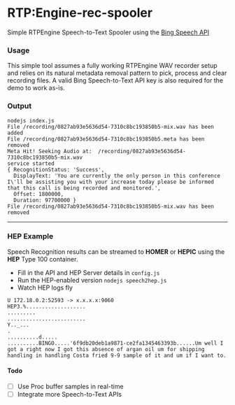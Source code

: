 # RTP:Engine-rec-spooler
Simple RTPEngine Speech-to-Text Spooler using the [Bing Speech API](https://azure.microsoft.com/en-us/services/cognitive-services)

### Usage
This simple tool assumes a fully working RTPEngine WAV recorder setup and relies on its natural metadata removal pattern to pick, process and clear recording files. A valid Bing Speech-to-Text API key is also required for the demo to work as-is.

### Output
```
nodejs index.js 
File /recording/0827ab93e5636d54-7310c8bc193850b5-mix.wav has been added
File /recording/0827ab93e5636d54-7310c8bc193850b5.meta has been removed
Meta Hit! Seeking Audio at:  /recording/0827ab93e5636d54-7310c8bc193850b5-mix.wav
service started
{ RecognitionStatus: 'Success',
  DisplayText: 'You are currently the only person in this conference I\'ll be assisting you with your increase today please be informed that this call is being recorded and monitored.',
  Offset: 1800000,
  Duration: 97700000 }
File /recording/0827ab93e5636d54-7310c8bc193850b5-mix.wav has been removed
```

-----------

### HEP Example
Speech Recognition results can be streamed to **HOMER** or **HEPIC** using the **HEP** Type 100 container.

* Fill in the API and HEP Server details in ```config.js```
* Run the HEP-enabled version ```nodejs speech2hep.js```
* Watch HEP logs fly
```
U 172.18.0.2:52593 -> x.x.x.x:9060
HEP3.%...................
.........
.........................
Y.._...
.
..........d.....
..........BINGO.....'6f9db20deb1a9871-ce2fa1345463393b......Um well I got a right now I got this absence of argan oil um for shipping handling in handling Costa fried 9-9 sample of it and um if I want to.
```

#### Todo
* [ ] Use Proc buffer samples in real-time
* [ ] Integrate more Speech-to-Text APIs
